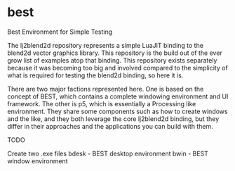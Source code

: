 # best
Best Environment for Simple Testing

The lj2blend2d repository represents a simple LuaJIT binding to the blend2d vector graphics library.  This repository is the build out of the ever grow list of examples atop that binding.  This repository exists separately because it was becoming too big and involved compared to the simplicity of what is required for testing the blend2d binding, so here it is.

There are two major factions represented here.  One is based on the concept of BEST, which contains a complete windowing environment and UI framework.  The other is p5, which is essentially a Processing like environment.  They share some components such as how to create windows and the like, and they both leverage the core lj2blend2d binding, but they differ in their approaches and the applications you can build with them.

TODO

Create two .exe files
bdesk - BEST desktop environment
bwin  - BEST window environment
